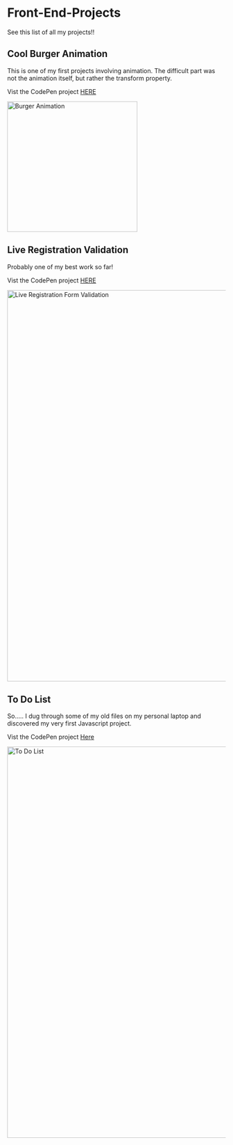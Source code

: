 # Front-End-Projects
See this list of all my projects!!


## Cool Burger Animation
This is one of my first projects involving animation. The difficult part was not the animation itself, but rather the transform property.

Vist the CodePen project [HERE](https://codepen.io/AxelAlinsky/pen/VwrPYLv)

<img alt="Burger Animation" src="https://media.giphy.com/media/FrWF55GPfu63u1L1rn/giphy.gif" width="300px">

## Live Registration Validation
Probably one of my best work so far!

Vist the CodePen project [HERE](https://codepen.io/AxelAlinsky/pen/VwrbBmX)

<img alt="Live Registration Form Validation" src="https://media.giphy.com/media/qBWQhPneEpgQI4T2Gy/giphy.gif" width="900px">

## To Do List

So..... I dug through some of my old files on my personal laptop and discovered my very first Javascript project.

Vist the CodePen project [Here](https://codepen.io/AxelAlinsky/pen/OJOgdvx)

<img alt="To Do List" src="https://i.imgur.com/iUCBOd8.gif" width="900px"> 
